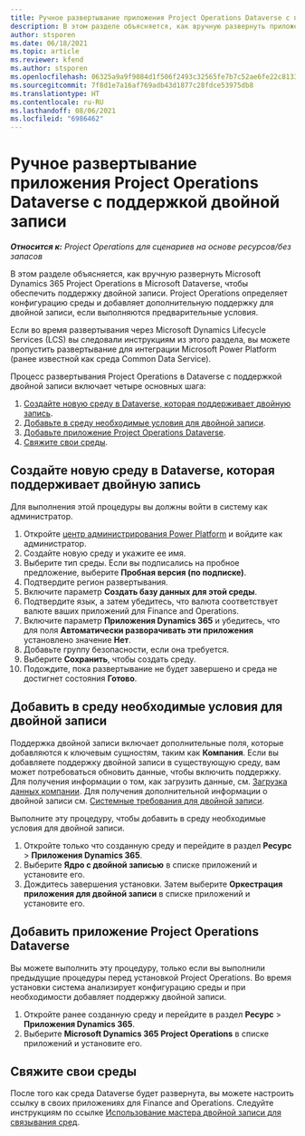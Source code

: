 ```yaml
---
title: Ручное развертывание приложения Project Operations Dataverse с поддержкой двойной записи
description: В этом разделе объясняется, как вручную развернуть приложение Project Operations Dataverse, чтобы обеспечить поддержку двойной записи.
author: stsporen
ms.date: 06/18/2021
ms.topic: article
ms.reviewer: kfend
ms.author: stsporen
ms.openlocfilehash: 06325a9a9f9084d1f506f2493c32565fe7b7c52ae6fe22c81339b9c1d632e688
ms.sourcegitcommit: 7f8d1e7a16af769adb43d1877c28fdce53975db8
ms.translationtype: HT
ms.contentlocale: ru-RU
ms.lasthandoff: 08/06/2021
ms.locfileid: "6986462"
---
```

# <a name="manually-deploy-the-project-operations-dataverse-app-with-dual-write-support"></a>Ручное развертывание приложения Project Operations Dataverse с поддержкой двойной записи

_**Относится к:** Project Operations для сценариев на основе ресурсов/без запасов_

В этом разделе объясняется, как вручную развернуть Microsoft Dynamics 365 Project Operations в Microsoft Dataverse, чтобы обеспечить поддержку двойной записи. Project Operations определяет конфигурацию среды и добавляет дополнительную поддержку для двойной записи, если выполняются предварительные условия.

Если во время развертывания через Microsoft Dynamics Lifecycle Services (LCS) вы следовали инструкциям из этого раздела, вы можете пропустить развертывание для интеграции Microsoft Power Platform (ранее известной как среда Common Data Service).

Процесс развертывания Project Operations в Dataverse с поддержкой двойной записи включает четыре основных шага:

1. [Создайте новую среду в Dataverse, которая поддерживает двойную запись](#create).
2. [Добавьте в среду необходимые условия для двойной записи](#prerequisites).
3. [Добавьте приложение Project Operations Dataverse](#dataverse).
4. [Свяжите свои среды](#link).

## <a name="create-a-new-environment-in-dataverse-that-supports-dual-write"></a><a name="create"></a>Создайте новую среду в Dataverse, которая поддерживает двойную запись

Для выполнения этой процедуры вы должны войти в систему как администратор.

1. Откройте [центр администрирования Power Platform](https://admin.powerplatform.com) и войдите как администратор.
2. Создайте новую среду и укажите ее имя.
3. Выберите тип среды. Если вы подписались на пробное предложение, выберите **Пробная версия (по подписке)**.
4. Подтвердите регион развертывания.
5. Включите параметр **Создать базу данных для этой среды**. 
6. Подтвердите язык, а затем убедитесь, что валюта соответствует валюте ваших приложений для Finance and Operations.
7. Включите параметр **Приложения Dynamics 365** и убедитесь, что для поля **Автоматически разворачивать эти приложения** установлено значение **Нет**.
8. Добавьте группу безопасности, если она требуется.
9. Выберите **Сохранить**, чтобы создать среду.
10. Подождите, пока развертывание не будет завершено и среда не достигнет состояния **Готово**.

## <a name="add-dual-write-prerequisites-to-the-environment"></a><a name="prerequisites"></a>Добавить в среду необходимые условия для двойной записи

Поддержка двойной записи включает дополнительные поля, которые добавляются к ключевым сущностям, таким как **Компания**. Если вы добавляете поддержку двойной записи в существующую среду, вам может потребоваться обновить данные, чтобы включить поддержку. Для получения информации о том, как загрузить данные, см. [Загрузка данных компании](/dynamics365/fin-ops-core/dev-itpro/data-entities/dual-write/bootstrap-company-data). Для получения дополнительной информации о двойной записи см. [Системные требования для двойной записи](/dynamics365/fin-ops-core/dev-itpro/data-entities/dual-write/dual-write-system-req).

Выполните эту процедуру, чтобы добавить в среду необходимые условия для двойной записи.

1. Откройте только что созданную среду и перейдите в раздел **Ресурс** \> **Приложения Dynamics 365**.
2. Выберите **Ядро с двойной записью** в списке приложений и установите его.
3. Дождитесь завершения установки. Затем выберите **Оркестрация приложения для двойной записи** в списке приложений и установите его.

## <a name="add-the-project-operations-dataverse-app"></a><a name="dataverse"></a>Добавить приложение Project Operations Dataverse

Вы можете выполнить эту процедуру, только если вы выполнили предыдущие процедуры перед установкой Project Operations. Во время установки система анализирует конфигурацию среды и при необходимости добавляет поддержку двойной записи.

1. Откройте ранее созданную среду и перейдите в раздел **Ресурс** \> **Приложения Dynamics 365**.
2. Выберите **Microsoft Dynamics 365 Project Operations** в списке приложений и установите его.

## <a name="link-your-environments"></a><a name="link"></a>Свяжите свои среды

После того как среда Dataverse будет развернута, вы можете настроить ссылку в своих приложениях для Finance and Operations. Следуйте инструкциям по ссылке [Использование мастера двойной записи для связывания сред](/dynamics365/fin-ops-core/dev-itpro/data-entities/dual-write/link-your-environment).
